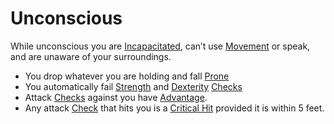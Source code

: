 ---
---

# Unconscious

While unconscious you are [Incapacitated](Incapacitated.md), can’t use [Movement](../Game%20Procedures/Movement.md) or speak, and are unaware of your surroundings.

* You drop whatever you are holding and fall [Prone](Prone.md)
* You automatically fail [Strength](../Player%20Characters/Chosen%20Statistics/Strength.md) and [Dexterity](../Player%20Characters/Chosen%20Statistics/Dexterity.md) [Checks](../Game%20Procedures/Check.md)
* Attack [Checks](../Game%20Procedures/Check.md) against you have [Advantage](../Game%20Procedures/Dice%20Rolls/Advantage.md).
* Any attack [Check](../Game%20Procedures/Check.md) that hits you is a [Critical Hit](../Game%20Procedures/Dice%20Rolls/Critical%20Hit.md) provided it is within 5 feet.
